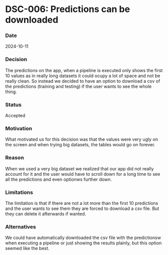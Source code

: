 # DSC-006: Predictions can be downloaded

### Date
2024-10-11

### Decision
The predictions on the app, when a pipeline is executed only shows the first 10 values as in really long datasets it could ocupy a lot of space and not be really clean. So instead we decided to have an option to download a csv of the predictions (training and testing) if the user wants to see the whole thing.

### Status
Accepted

### Motivation
What motivated us for this decision was that the values were very ugly on the screen and when trying big datasets, the tables would go on forever. 

### Reason
When we used a very big dataset we realized that our app did not really account for it and the user would have to scroll down for a long time to see all the predictions and even optionws further down. 

### Limitations
The limitation is that if there are not a lot more than the first 10 predictions and the user wants to see them they are forced to download a csv file. But they can delete it afterwards if wanted. 

### Alternatives
We could have automatically downloaded the csv file with the predictionsw when executing a pipeline or just showing the results plainly, but this option seemed like the best. 
